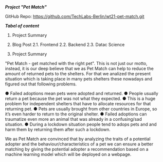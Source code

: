 ***Project "Pet Match"***


GitHub Repo: https://github.com/TechLabs-Berlin/wt21-pet-match.git



***Tabel of content***

1. Project Summary
    
2. Blog Post
    2.1. Frontend 
    2.2. Backend
    2.3. Datac Science






1. Project Summary

"Pet Match - get matched with the right pet". This is not just our motto, instead, it is our deep believe that we as Pet Match can help to reduce the amount of returned pets to the shelters. For that we analized the present situation which is taking place in many pets shelters these nowadays and figured out that following problems.

● Failed adoptions mean pets were adopted and returned.
● People usually return a pet because the pet was not what they expected.
● This is a huge problem for independent shelters that have to allocate resources for that returning pet.
● Pets are usually brought from other countries in Europe, so it’s even harder to return to the original shelter.
● Failed adoptions can traumatize even more an animal that was already in a confusing/sad situation.
● During a lockdown situation people tend to adops pets and and harm them by returning them after such a lockdown. 

We as Pet Match are convinced that by analyzing the traits of a potential adopter and the behaviour/characteristics of a pet we can ensure a better matching by giving the potential adopter a recommendation based on a machine learning model which will be deployed on a webpage. 






